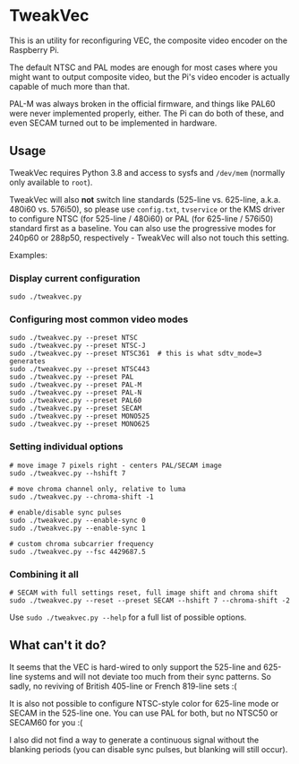 # TweakVec

This is an utility for reconfiguring VEC, the composite video encoder on the
Raspberry Pi.

The default NTSC and PAL modes are enough for most cases where you might want to
output composite video, but the Pi's video encoder is actually capable of much
more than that.

PAL-M was always broken in the official firmware, and things like PAL60 were
never implemented properly, either. The Pi can do both of these, and even SECAM
turned out to be implemented in hardware.

## Usage

TweakVec requires Python 3.8 and access to sysfs and `/dev/mem` (normally only
available to `root`).

TweakVec will also **not** switch line standards (525-line vs. 625-line, a.k.a.
480i60 vs. 576i50), so please use `config.txt`, `tvservice` or the KMS driver to
configure NTSC (for 525-line / 480i60) or PAL (for 625-line / 576i50) standard
first as a baseline. You can also use the progressive modes for 240p60 or
288p50, respectively - TweakVec will also not touch this setting.

Examples:

### Display current configuration

```
sudo ./tweakvec.py
```

### Configuring most common video modes

```
sudo ./tweakvec.py --preset NTSC
sudo ./tweakvec.py --preset NTSC-J
sudo ./tweakvec.py --preset NTSC361  # this is what sdtv_mode=3 generates
sudo ./tweakvec.py --preset NTSC443
sudo ./tweakvec.py --preset PAL
sudo ./tweakvec.py --preset PAL-M
sudo ./tweakvec.py --preset PAL-N
sudo ./tweakvec.py --preset PAL60
sudo ./tweakvec.py --preset SECAM
sudo ./tweakvec.py --preset MONO525
sudo ./tweakvec.py --preset MONO625
```

### Setting individual options

```
# move image 7 pixels right - centers PAL/SECAM image
sudo ./tweakvec.py --hshift 7

# move chroma channel only, relative to luma
sudo ./tweakvec.py --chroma-shift -1

# enable/disable sync pulses
sudo ./tweakvec.py --enable-sync 0
sudo ./tweakvec.py --enable-sync 1

# custom chroma subcarrier frequency
sudo ./tweakvec.py --fsc 4429687.5
```

### Combining it all

```
# SECAM with full settings reset, full image shift and chroma shift
sudo ./tweakvec.py --reset --preset SECAM --hshift 7 --chroma-shift -2
```

Use `sudo ./tweakvec.py --help` for a full list of possible options.

## What can't it do?

It seems that the VEC is hard-wired to only support the 525-line and 625-line
systems and will not deviate too much from their sync patterns. So sadly, no
reviving of British 405-line or French 819-line sets :(

It is also not possible to configure NTSC-style color for 625-line mode or
SECAM in the 525-line one. You can use PAL for both, but no NTSC50 or SECAM60
for you :(

I also did not find a way to generate a continuous signal without the blanking
periods (you can disable sync pulses, but blanking will still occur).
